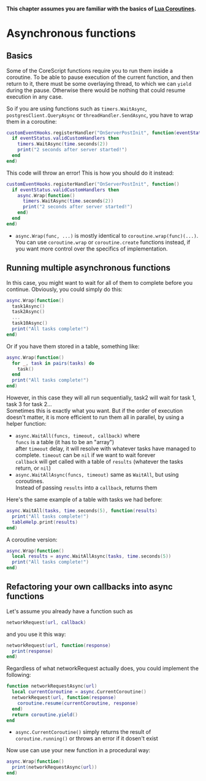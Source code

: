 #### This chapter assumes you are familiar with the basics of [Lua Coroutines](https://www.lua.org/pil/9.html).

# Asynchronous functions

## Basics
Some of the CoreScript functions require you to run them inside a coroutine. To be able to pause execution of the current function, and then return to it, there must be some overlaying thread, to which we can `yield` during the pause. Otherwise there would be nothing that could resume execution in any case.

So if you are using functions such as `timers.WaitAsync`, `postgresClient.QueryAsync` or `threadHandler.SendAsync`, you have to wrap them in a coroutine:
```Lua
customEventHooks.registerHandler("OnServerPostInit", function(eventStatus)
  if eventStatus.validCustomHandlers then
    timers.WaitAsync(time.seconds(2))
    print("2 seconds after server started!")
  end
end)
```
This code will throw an error! This is how you should do it instead:
```Lua
customEventHooks.registerHandler("OnServerPostInit", function()
  if eventStatus.validCustomHandlers then
    async.Wrap(function()
      timers.WaitAsync(time.seconds(2))
      print("2 seconds after server started!")
    end)
  end
end)
```
* `async.Wrap(func, ...)` is mostly identical to `coroutine.wrap(func)(...)`. You can use `coroutine.wrap` or `coroutine.create` functions instead, if you want more control over the specifics of implementation.

## Running multiple asynchronous functions

In this case, you might want to wait for all of them to complete before you continue. Obviously, you could simply do this:
```Lua
async.Wrap(function()
  task1Async()
  task2Async()
  ...
  task10Async()
  print("All tasks complete!")
end)
```
Or if you have them stored in a table, something like:
```Lua
async.Wrap(function()
  for _, task in pairs(tasks) do
    task()
  end
  print("All tasks complete!")
end)
```
However, in this case they will all run sequentially, task2 will wait for task 1, task 3 for task 2...  
Sometimes this is exactly what you want. But if the order of execution doesn't matter, it is more efficient to run them all in parallel, by using a helper function:
* `async.WaitAll(funcs, timeout, callback)` where  
  `funcs` is a table (it has to be an "array")  
  after `timeout` delay, it will resolve with whatever tasks have managed to complete. `timeout` can be `nil` if we want to wait forever  
  `callback` will get called with a table of `results` (whatever the tasks return, or `nil`)  
* `async.WaitAllAsync(funcs, timeout)` same as `WaitAll`, but using coroutines.  
  Instead of passing `results` into a `callback`, returns them

Here's the same example of a table with tasks we had before:
```Lua
async.WaitAll(tasks, time.seconds(5), function(results)
  print("All tasks complete!")
  tableHelp.print(results)
end)
```
A coroutine version:
```Lua
async.Wrap(function()
  local results = async.WaitAllAsync(tasks, time.seconds(5))
  print("All tasks complete!")
end)
```

## Refactoring your own callbacks into async functions
Let's assume you already have a function such as
```Lua
networkRequest(url, callback)
```
and you use it this way:
```Lua
networkRequest(url, function(response)
  print(response)
end)
```
Regardless of what networkRequest actually does, you could implement the following:
```Lua
function networkRequestAsync(url)
  local currentCoroutine = async.CurrentCoroutine()
  networkRequest(url, function(response)
    coroutine.resume(currentCoroutine, response)
  end)
  return coroutine.yield()
end
```
* `async.CurrentCoroutine()` simply returns the result of `coroutine.running()` or throws an error if it dosen't exist

Now use can use your new function in a procedural way:
```Lua
async.Wrap(function()
  print(networkRequestAsync(url))
end)
```
